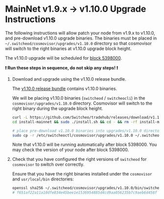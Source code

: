 # MainNet v1.9.x -> v1.10.0 Upgrade Instructions

The following instructions will allow patch your node from v1.9.x to v1.10.0, and pre-download v1.10.0 upgrade binaries. The binaries must be placed in `~/.switcheod/cosmovisor/upgrades/v1.10.0` directory so that cosmovisor will switch to the right binaries at v1.10.0 upgrade block height.

The v1.10.0 upgrade will be scheduled for [block 5398000](https://switcheo.org/blocks).

**:exclamation: Run these steps in sequence, do not skip any steps! :exclamation:**

1. Download and upgrade using the v1.10.0 release bundle.

    The [v1.10.0 release bundle](https://github.com/Switcheo/tradehub/releases/tag/v1.10.0) contains v1.10.0 binaries.

    We will be placing v1.10.0 binaries (`switcheod` / `switcheocli`) in the `cosmovisor/upgrades/v1.10.0` directory. Cosmovisor will switch to the right binary during the upgrade block height.

    ```bash
    curl -L https://github.com/Switcheo/tradehub/releases/download/v1.10.0/install-mainnet.tar.gz | tar -xz
    cd install-mainnet && sudo ./install.sh && cd - && rm -rf install-mainnet

    # place pre-download v1.10.0 binaries into upgrades/v1.10.0 directory
    sudo cp -r /etc/switcheoctl/cosmovisor/upgrades/v1.10.0 ~/.switcheod/cosmovisor/upgrades
    ```

    Note that v1.10.0 will be running automatically after block 5398000. You may check the version of your node after block 5398000.

2. Check that you have configured the right versions of `switcheod` for `cosmovisor` to switch over correctly.

    Ensure that you have the right binaries installed under the `cosmovisor` and `usr/local/bin` directories:

    ```bash
    openssl sha256 ~/.switcheod/cosmovisor/upgrades/v1.10.0/bin/switcheod
    # f651af22a11a10dfe834e45bee1e1536954885d4cd9aa056235b7c9aeb6d458f
    ```
